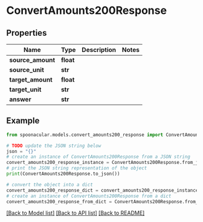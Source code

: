 # ConvertAmounts200Response



## Properties

Name | Type | Description | Notes
------------ | ------------- | ------------- | -------------
**source_amount** | **float** |  | 
**source_unit** | **str** |  | 
**target_amount** | **float** |  | 
**target_unit** | **str** |  | 
**answer** | **str** |  | 

## Example

```python
from spoonacular.models.convert_amounts200_response import ConvertAmounts200Response

# TODO update the JSON string below
json = "{}"
# create an instance of ConvertAmounts200Response from a JSON string
convert_amounts200_response_instance = ConvertAmounts200Response.from_json(json)
# print the JSON string representation of the object
print(ConvertAmounts200Response.to_json())

# convert the object into a dict
convert_amounts200_response_dict = convert_amounts200_response_instance.to_dict()
# create an instance of ConvertAmounts200Response from a dict
convert_amounts200_response_from_dict = ConvertAmounts200Response.from_dict(convert_amounts200_response_dict)
```
[[Back to Model list]](../README.md#documentation-for-models) [[Back to API list]](../README.md#documentation-for-api-endpoints) [[Back to README]](../README.md)


